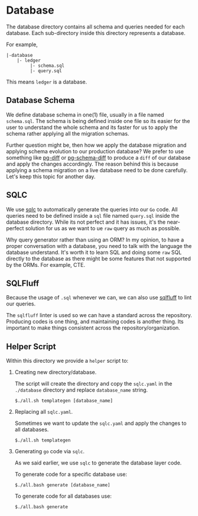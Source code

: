 # Database

The database directory contains all schema and queries needed for each database. Each sub-directory inside this directory represents a database.

For example,

```text
|-database
    |- ledger
         |- schema.sql
         |- query.sql
```

This means `ledger` is a database.

## Database Schema

We define database schema in one(1) file, usually in a file named `schema.sql`. The schema is being defined inside one file so its easier for the user to understand the whole schema and its faster for us to apply the schema rather applying all the migration schemas.

Further question might be, then how we apply the database migration and applying schema evolution to our production database? We prefer to use something like [pg-diff](https://github.com/michaelsogos/pg-diff) or [pg-schema-diff](https://github.com/stripe/pg-schema-diff) to produce a `diff` of our database and apply the changes accordingly. The reason behind this is because applying a schema migration on a live database need to be done carefully. Let's keep this topic for another day.

## SQLC

We use [sqlc](https://sqlc.dev/) to automatically generate the queries into our `Go` code. All queries need to be defined inside a `sql` file named `query.sql` inside the database directory. While its not perfect and it has issues, it's the near-perfect solution for us as we want to ue `raw` query as much as possible.

Why query generator rather than using an ORM? In my opinion, to have a proper conversation with a database, you need to talk with the language the database understand. It's worth it to learn SQL and doing some `raw` SQL directly to the database as there might be some features that not supported by the ORMs. For example, CTE.

## SQLFluff

Because the usage of `.sql` whenever we can, we can also use [sqlfluff](https://sqlfluff.com/) to lint our queries.

The `sqlfluff` linter is used so we can have a standard across the repository. Producing codes is one thing, and maintaining codes is another thing. Its important to make things consistent across the repository/organization.

## Helper Script

Within this directory we provide a `helper` script to:

1. Creating new directory/database.

   The script will create the directory and copy the `sqlc.yaml` in the `./database` directory and replace `database_name` string.

   ```shell
   $./all.sh templategen [database_name]
   ```

1. Replacing all `sqlc.yaml`.

   Sometimes we want to update the `sqlc.yaml` and apply the changes to all databases.

   ```shell
   $./all.sh templategen
   ```

1. Generating `go` code via `sqlc`.

   As we said earlier, we use `sqlc` to generate the database layer code.

   To generate code for a specific database use:

   ```shell
   $./all.bash generate [database_name]
   ```

   To generate code for all databases use:

   ```shell
   $./all.bash generate
   ```
